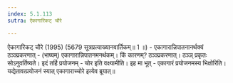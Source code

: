 ```yaml
---
index: 5.1.113
sutra: ऐकागारिकट् चौरे

---
```

 ऐकागारिकट् चौरे (1995) (5679 सूत्रप्रत्याख्यानवार्तिकम्॥ 1 ॥) - एकागारान्निपातनानर्थक्यं ठञ्ञ्प्रकरणात् - (भाष्यम्) एकागारान्निपातनमनर्थकम्। किं कारणम्? ठञ्ञ्प्रकरणात्। ठञ्ञ् प्रकृतः सोऽनुवर्तिष्यते। इदं तर्हि प्रयोजनम् - चोर इति वक्ष्यामीति। इह मा भूत् - एकागारं प्रयोजनमस्य भिक्षोरिति। यद्येतावत्प्रयोजनं स्यात् एकागाराच्चोरे इत्येव ब्रूयात्॥ 